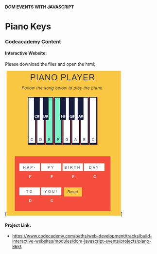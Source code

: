 #### DOM EVENTS WITH JAVASCRIPT

# Piano Keys

### Codeacademy Content

#### Interactive Website:
Please download the files and open the html;

[![pianokeys](pianokeys.png)]

#### Project Link:
- https://www.codecademy.com/paths/web-development/tracks/build-interactive-websites/modules/dom-javascript-events/projects/piano-keys
